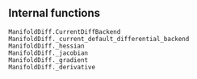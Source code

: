 ## Internal functions

```@docs
ManifoldDiff.CurrentDiffBackend
ManifoldDiff._current_default_differential_backend
ManifoldDiff._hessian
ManifoldDiff._jacobian
ManifoldDiff._gradient
ManifoldDiff._derivative
```